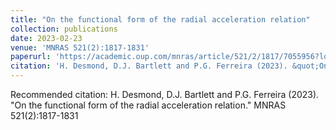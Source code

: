 ```yaml
---
title: "On the functional form of the radial acceleration relation"
collection: publications
date: 2023-02-23
venue: 'MNRAS 521(2):1817-1831'
paperurl: 'https://academic.oup.com/mnras/article/521/2/1817/7055956?login=true'
citation: 'H. Desmond, D.J. Bartlett and P.G. Ferreira (2023). &quot;On the functional form of the radial acceleration relation.&quot; <i>MNRAS 521(2):1817-1831</i>.'
---
```


Recommended citation: H. Desmond, D.J. Bartlett and P.G. Ferreira (2023). "On the functional form of the radial acceleration relation." MNRAS 521(2):1817-1831
